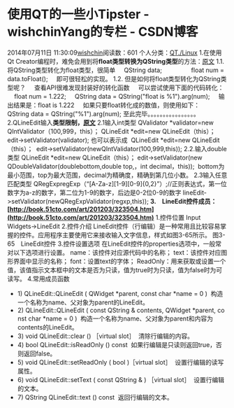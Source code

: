 # 使用QT的一些小Tipster - wishchinYang的专栏 - CSDN博客
2014年07月11日 11:30:09[wishchin](https://me.csdn.net/wishchin)阅读数：601
个人分类：[QT./Linux](https://blog.csdn.net/wishchin/article/category/1721683)
1.在使用Qt Creator编程时，难免会用到将**float类型转换为QString类型**的方法：[原文](http://blog.csdn.net/leo115/article/details/7757118)
1.1. 将QString类型转化为float类型，很简单
    QString data;            
    float num = data.toFloat();
    即可很轻松的实现。
1.2. 但是如何将float类型转化为QString类型呢？
    查看API很难发现封装好的转化函数
    可以尝试使用下面的代码转化：
    float num = 1.222;
    QString data = QString("float is %1").arg(num);
    输出结果是：float is 1.222
    如果只要float转化成的数值，则使用如下：
    QString data = QString("%1").arg(num);
至此完毕。。。。。。。。。。。。。。。。
2.QLineEdit输入**类型限制，[原文](http://blog.sina.com.cn/s/blog_6e198d4f0100mxbg.html)**
2.1输入int类型
QValidator *validator=new QIntValidator（100,999，this）；
QLineEdit *edit=new QLineEdit（this）；
edit->setValidator(validator);
也可以表示成
 QLineEdit *edit=new QLineEdit（this）；
 edit->setValidator(newQIntValidator(100,999,this));
2.2.输入double类型
QLineEdit *edit=new QLineEdit（this）；
edit->setValidator(new QDoubleValidator(doublebottom,double top,，int decimal，this));
 bottom为最小范围，top为最大范围，decimal为精确度，精确到第几位小数。
2.3输入任意匹配类型
QRegExpregExp（“[A-Za-z][1-9][0-9]{0,2}”）;//正则表达式，第一位数字为a-z的数字，第二位为1-9的数字，后边是0-2位0-9的数字
lineEdit->setValidator(newQRegExpValidator(regxp,this));
**3.　LineEdit控件成员：[http://book.51cto.com/art/201203/323504.htm](http://book.51cto.com/art/201203/323504.htm)**
1.控件位置
Input Widgets→LineEdit
2.控件介绍
LineEdit控件（行编辑）是一种常用且比较容易掌握的控件。应用程序主要使用它来接收输入文字信息，样式如图3-65所示。
图3-65　LineEdit控件
3.控件设置选项
在LineEdit控件的properties选项中，一般常对以下选项进行设置。
name：该控件对应源代码中的名称；
text：该控件对应图形界面中显示的名称；
font：设置text的字体；
ReadOnly：用来获取或设置一个值，该值指示文本框中的文本是否为只读，值为true时为只读，值为false时为可读写。
4.常用成员函数
- 1) QLineEdit::QLineEdit ( QWidget *parent, const char *name = 0 ) 
构造一个名称为name、父对象为parent的LineEdit。
- 2) QLineEdit::QLineEdit ( const QString & contents, QWidget *parent, const char *name = 0 ) 
构造一个名称为name、父对象为parent和内容为contents的LineEdit。
- 3) void QLineEdit::clear () ［virtual slot］ 
清除行编辑的内容。
- 4) bool QLineEdit::isReadOnly () const 
如果行编辑是只读则返回true，否则返回false。
- 5) void QLineEdit::setReadOnly ( bool )［virtual slot］ 
设置行编辑的读写属性。
- 6) void QLineEdit::setText ( const QString & ) ［virtual slot］ 
设置行编辑的文本。
- 7) QString QLineEdit::text () const 
返回行编辑的文本。
